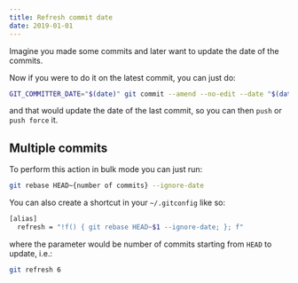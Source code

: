 ```yaml
---
title: Refresh commit date
date: 2019-01-01
---
```


Imagine you made some commits and later want to update the date of the commits.

Now if you were to do it on the latest commit, you can just do:
```bash
GIT_COMMITTER_DATE="$(date)" git commit --amend --no-edit --date "$(date)"
```

and that would update the date of the last commit, so you can then `push` or `push force` it.

## Multiple commits

To perform this action in bulk mode you can just run:

```bash
git rebase HEAD~{number of commits} --ignore-date
```

You can also create a shortcut in your `~/.gitconfig` like so:
```bash
[alias]
  refresh = "!f() { git rebase HEAD~$1 --ignore-date; }; f"
```

where the parameter would be number of commits starting from `HEAD` to update, i.e.:
```bash
git refresh 6
```
